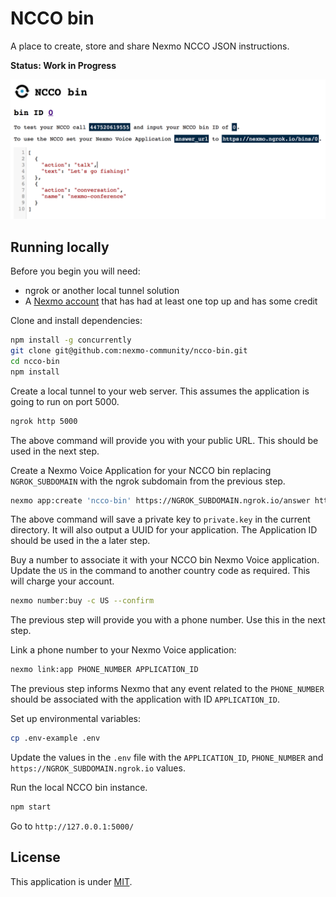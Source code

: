 # NCCO bin

A place to create, store and share Nexmo NCCO JSON instructions.

**Status: Work in Progress**

![NCCO bin screenshot](ncco-bin.png)

## Running locally

Before you begin you will need:

* ngrok or another local tunnel solution
* A [Nexmo account](https://dashboard.nexmo.com/signup) that has had at least one top up and has some credit

Clone and install dependencies:

```bash
npm install -g concurrently
git clone git@github.com:nexmo-community/ncco-bin.git
cd ncco-bin
npm install
```

Create a local tunnel to your web server. This assumes the application is going to run on port 5000.

```bash
ngrok http 5000
```

The above command will provide you with your public URL. This should be used in the next step.

Create a Nexmo Voice Application for your NCCO bin replacing `NGROK_SUBDOMAIN` with the ngrok subdomain from the previous step.

```bash
nexmo app:create 'ncco-bin' https://NGROK_SUBDOMAIN.ngrok.io/answer https://NGROK_SUBDOMAIN.ngrok.io/events --type=voice --keyfile=private.key
```

The above command will save a private key to `private.key` in the current directory. It will also output a UUID for your application. The Application ID should be used in the a later step.

Buy a number to associate it with your NCCO bin Nexmo Voice application. Update the `US` in the command to another country code as required. This will charge your account.

```bash
nexmo number:buy -c US --confirm
```

The previous step will provide you with a phone number. Use this in the next step.

Link a phone number to your Nexmo Voice application:

```bash
nexmo link:app PHONE_NUMBER APPLICATION_ID
```

The previous step informs Nexmo that any event related to the `PHONE_NUMBER` should be associated with the application with ID `APPLICATION_ID`.

Set up environmental variables:

```bash
cp .env-example .env
```

Update the values in the `.env` file with the `APPLICATION_ID`, `PHONE_NUMBER` and `https://NGROK_SUBDOMAIN.ngrok.io` values.

Run the local NCCO bin instance.

```bash
npm start
```

Go to `http://127.0.0.1:5000/`

## License

This application is under [MIT](LICENSE).
